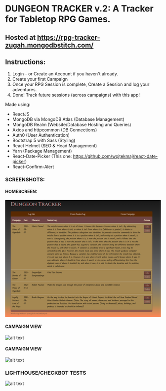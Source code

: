 # DUNGEON TRACKER v.2: A Tracker for Tabletop RPG Games.

## Hosted at https://rpg-tracker-zugah.mongodbstitch.com/

## Instructions: 

1. Login - or Create an Account if you haven't already.
2. Create your first Campaign
3. Once your RPG Session is complete, Create a Session and log your adventures.
4. Done! Track future sessions (across campaigns) with this app! 

Made using:
- ReactJS 
- MongoDB via MongoDB Atlas (Database Management)
- MongoDB Realm (Website/Database Hosting and Queries) 
- Axios and httpcommon (DB Connections)
- Auth0 (User Authentication)
- Bootstrap 5 with Sass (Styling)
- React Helmet (SEO & Head Management)
- Yarn (Package Management)
- React-Date-Picker (This one: https://github.com/wojtekmaj/react-date-picker)
- React-Confirm-Alert



### SCREENSHOTS: 

#### HOMESCREEN:
![alt text](https://github.com/nMckenryan/DungeonTracker/blob/master/public/HomepageScreen.PNG?raw=true)

#### CAMPAIGN VIEW
![alt text](https://github.com/nMckenryan/DungeonTracker/blob/master/public/campaignViewScreen.PNG?raw=true)

#### CAMPAIGN VIEW
![alt text](https://github.com/nMckenryan/DungeonTracker/blob/master/public/sessionScreen.PNG?raw=true)




### LIGHTHOUSE/CHECKBOT TESTS

![alt text](https://github.com/nMckenryan/DungeonTracker/blob/master/public/.PNG?raw=true)
